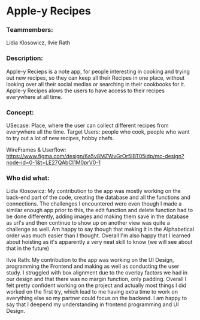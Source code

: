 # Apple-y Recipes
### Teammembers: 
Lidia Klosowicz, Ilvie Rath

### Description: 
Apple-y Recieps is a note app, for people interesting in cooking and trying out new recipes, so they can keep all their
             Recipes in one place, without looking over all their social medias or searching in their cookbooks for it. Apple-y Recipes
             alows the users to have access to their recipes everywhere at all time. 


### Concept: 
USecase: Place, where the user can collect different recipes from everywhere all the time.
Target Users: people who cook, people who want to try out a lot of new recipes, hobby chefs.

WireFrames & Userflow: https://www.figma.com/design/6a5v8MZWvGrOr5lBT05idp/mc-design?node-id=0-1&t=LE27QAbCI1M0prV0-1

### Who did what: 
Lidia Klosowicz: 
My contribution to the app was mostly working on the back-end part of the code, creating the database and all the functions and connections. 
The challenges I encountered were even though I made a similar enough app prior to this, the edit function and delete function had to be done differently, adding images and making them save in the database as url's and then continue to show up on another view was quite a challenge as well. Am happy to say though that making it in the Alphabetical order was much easier than I thought. Overall I'm also happy that I learned about hoisting as it's apparently a very neat skill to know (we will see about that in the future) 

Ilvie Rath: 
My contribution to the app was working on the UI Design, programming the Frontend and making as well as conducting the user study. I struggled with box alignment due to the overlay factors we had in our design and that there was no margin function, only padding. Overall I felt pretty confident working on the project and actually most things I did worked on the first try, which lead to me having extra time to work on everything else so my partner could focus on the backend. I am happy to say that I deepend my understanding in frontend programming and UI Design.
